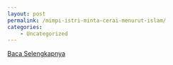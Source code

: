 ```yaml
---
layout: post
permalink: /mimpi-istri-minta-cerai-menurut-islam/
categories:
    - Uncategorized
---
```


[Baca Selengkapnya](/09)